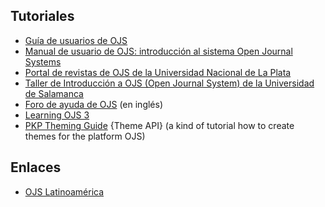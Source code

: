 ## Tutoriales

* [Guía de usuarios de OJS](http://pkp.sfu.ca/ojs/docs/userguide/2.3.3/es/index.html)
* [Manual de usuario de OJS: introducción al sistema Open Journal Systems](http://www.bdigital.unal.edu.co/3557/)
* [Portal de revistas de OJS de la Universidad Nacional de La Plata](https://revistas.unlp.edu.ar/taller/issue/view/18)
* [Taller de Introducción a OJS (Open Journal System) de la Universidad de Salamanca](http://ocw.usal.es/ensenanzas-tecnicas/taller-de-introduccion-a-ojs-open-journal-system)
* [Foro de ayuda de OJS](http://pkp.sfu.ca/support/forum/) (en inglés)
* [Learning OJS 3](https://pkp.gitbook.io/ojs3/en/)
* [PKP Theming Guide](https://pkp.gitbook.io/pkp-theming-guide/en/theme-api) {Theme API} (a kind of tutorial how to create themes for the platform OJS) 

## Enlaces

* [OJS Latinoamérica](http://ojslatinamerica.blogspot.com/)
